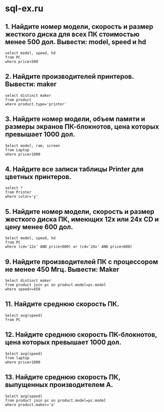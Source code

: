 # **sql-ex.ru**

## 1. Найдите номер модели, скорость и размер жесткого диска для всех ПК стоимостью менее 500 дол. Вывести: model, speed и hd
```
select model, speed, hd
from PC
where price<500
```


## 2. Найдите производителей принтеров. Вывести: maker
```
select distinct maker
from product
where product.type='printer'
```


## 3. Найдите номер модели, объем памяти и размеры экранов ПК-блокнотов, цена которых превышает 1000 дол.
```
Select model, ram, screen
from Laptop
where price>1000
```


## 4. Найдите все записи таблицы Printer для цветных принтеров.
```
select *
from Printer
where color='y'
```


## 5. Найдите номер модели, скорость и размер жесткого диска ПК, имеющих 12x или 24x CD и цену менее 600 дол.
```
Select model, speed, hd
from PC
where (cd='12x' AND price<600) or (cd='24x' AND price<600)
```


## 9. Найдите производителей ПК с процессором не менее 450 Мгц. Вывести: Maker
```
Select distinct maker
from product join pc on product.model=pc.model
where speed>=450
```


## 11. Найдите среднюю скорость ПК.
```
Select avg(speed)
from PC
```


## 12. Найдите среднюю скорость ПК-блокнотов, цена которых превышает 1000 дол.
```
Select avg(speed)
from laptop
where price>1000
```


## 13. Найдите среднюю скорость ПК, выпущенных производителем A.
```
Select avg(speed)
from product join pc on product.model=pc.model
where product.maker='a'
```


## 
